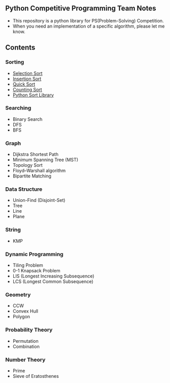 ## Python Competitive Programming Team Notes

* This repository is a python library for PS(Problem-Solving) Competition.
* When you need an implementation of a specific algorithm, please let me know.

## Contents

### Sorting

* [Selection Sort](/Sorting/selection_sort.py)
* [Insertion Sort](/Sorting/insertion_sort.py)
* [Quick Sort](/Sorting/quick_sort.py)
* [Counting Sort](/Sorting/counting_sort.py)
* [Python Sort Library](/Sorting/python_sort_library.py)

### Searching

* Binary Search
* DFS
* BFS

### Graph

* Dijkstra Shortest Path
* Minimum Spanning Tree (MST)
* Topology Sort
* Floyd–Warshall algorithm
* Bipartite Matching

### Data Structure

* Union-Find (Disjoint-Set)
* Tree
* Line
* Plane

### String

* KMP

### Dynamic Programming

* Tiling Problem
* 0-1 Knapsack Problem
* LIS (Longest Increasing Subsequence)
* LCS (Longest Common Subsequence)

### Geometry

* CCW
* Convex Hull
* Polygon

### Probability Theory

* Permutation
* Combination

### Number Theory

* Prime
* Sieve of Eratosthenes
